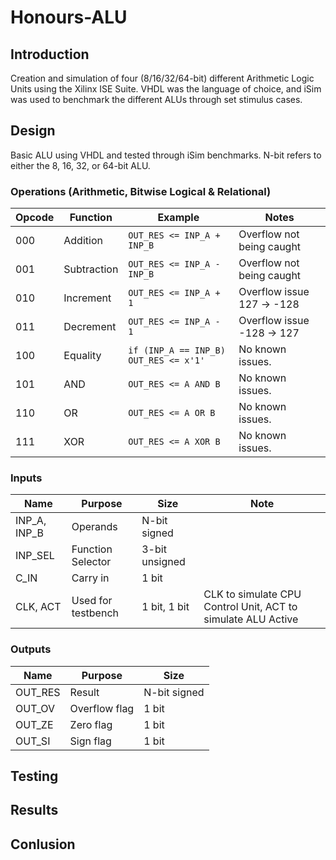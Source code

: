 # Honours-ALU

## Introduction

Creation and simulation of four (8/16/32/64-bit) different Arithmetic Logic Units using the Xilinx ISE Suite. VHDL was the language of choice, and iSim was used to benchmark the different ALUs through set stimulus cases. 

## Design

Basic ALU using VHDL and tested through iSim benchmarks. N-bit refers to either the 8, 16, 32, or 64-bit ALU.

### Operations (Arithmetic, Bitwise Logical & Relational)

| Opcode        | Function      | Example                               | Notes                             |
| ------------- | ------------- | ------------------------------------- | --------------------------------- |
| 000           | Addition      | `OUT_RES <= INP_A + INP_B`            | Overflow not being caught         |
| 001           | Subtraction   | `OUT_RES <= INP_A - INP_B`            | Overflow not being caught         |
| 010           | Increment     | `OUT_RES <= INP_A + 1`                | Overflow issue 127 -> -128        |
| 011           | Decrement     | `OUT_RES <= INP_A - 1`                | Overflow issue -128 -> 127        |
| 100           | Equality      | `if (INP_A == INP_B) OUT_RES <= x'1'` | No known issues.                  |
| 101           | AND           | `OUT_RES <= A AND B`                  | No known issues.                  |
| 110           | OR            | `OUT_RES <= A OR B`                   | No known issues.                  |
| 111           | XOR           | `OUT_RES <= A XOR B`                  | No known issues.                  |

### Inputs

| Name          | Purpose            | Size           | Note                                                         |
| ------------- | ------------------ | -------------- | ------------------------------------------------------------ |
| INP_A, INP_B  | Operands           | N-bit signed   |                                                              |
| INP_SEL       | Function Selector  | 3-bit unsigned |                                                              |
| C_IN          | Carry in           | 1 bit          |                                                              |
| CLK, ACT      | Used for testbench | 1 bit, 1 bit   | CLK to simulate CPU Control Unit, ACT to simulate ALU Active |

### Outputs

| Name    | Purpose       | Size          |
| ------- | ------------- | ------------- |
| OUT_RES | Result        | N-bit signed  |
| OUT_OV  | Overflow flag | 1 bit         |
| OUT_ZE  | Zero flag     | 1 bit         |
| OUT_SI  | Sign flag     | 1 bit         |

## Testing

## Results

## Conlusion

